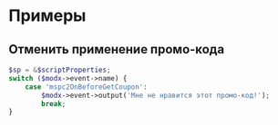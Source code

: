 # Примеры

## Отменить применение промо-кода

```php
$sp = &$scriptProperties;
switch ($modx->event->name) {
    case 'mspc2OnBeforeGetCoupon':
        $modx->event->output('Мне не нравится этот промо-код!');
        break;
}
```
